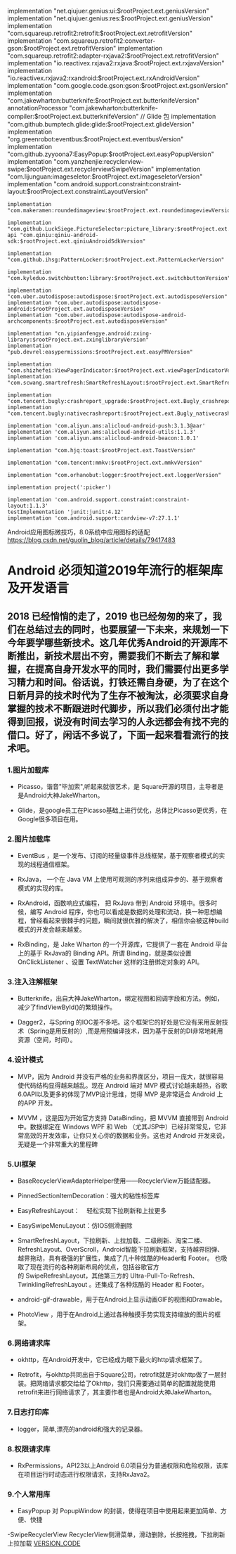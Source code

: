implementation "net.qiujuer.genius:ui:$rootProject.ext.geniusVersion"
    implementation "net.qiujuer.genius:res:$rootProject.ext.geniusVersion"
    implementation "com.squareup.retrofit2:retrofit:$rootProject.ext.retrofitVersion"
    implementation "com.squareup.retrofit2:converter-gson:$rootProject.ext.retrofitVersion"
    implementation "com.squareup.retrofit2:adapter-rxjava2:$rootProject.ext.retrofitVersion"
    implementation "io.reactivex.rxjava2:rxjava:$rootProject.ext.rxjavaVersion"
    implementation "io.reactivex.rxjava2:rxandroid:$rootProject.ext.rxAndroidVersion"
    implementation "com.google.code.gson:gson:$rootProject.ext.gsonVersion"
    implementation "com.jakewharton:butterknife:$rootProject.ext.butterknifeVersion"
    annotationProcessor "com.jakewharton:butterknife-compiler:$rootProject.ext.butterknifeVersion"
    // Glide 包
    implementation "com.github.bumptech.glide:glide:$rootProject.ext.glideVersion"
    implementation "org.greenrobot:eventbus:$rootProject.ext.eventbusVersion"
    implementation "com.github.zyyoona7:EasyPopup:$rootProject.ext.easyPopupVersion"
    implementation "com.yanzhenjie:recyclerview-swipe:$rootProject.ext.recyclerviewSwipeVersion"
    implementation "com.lijunguan:imageseletor:$rootProject.ext.imageseletorVersion"
    implementation "com.android.support.constraint:constraint-layout:$rootProject.ext.constraintLayoutVersion"

    implementation "com.makeramen:roundedimageview:$rootProject.ext.roundedimageviewVersion"

    implementation "com.github.LuckSiege.PictureSelector:picture_library:$rootProject.ext.pictureLibraryVersion"
    api "com.qiniu:qiniu-android-sdk:$rootProject.ext.qiniuAndroidSdkVersion"

    implementation "com.github.ihsg:PatternLocker:$rootProject.ext.PatternLockerVersion"

    implementation "com.kyleduo.switchbutton:library:$rootProject.ext.switchbuttonVersion"

    implementation "com.uber.autodispose:autodispose:$rootProject.ext.autodisposeVersion"
    implementation "com.uber.autodispose:autodispose-android:$rootProject.ext.autodisposeVersion"
    implementation "com.uber.autodispose:autodispose-android-archcomponents:$rootProject.ext.autodisposeVersion"

    implementation "cn.yipianfengye.android:zxing-library:$rootProject.ext.zxinglibraryVersion"
    implementation "pub.devrel:easypermissions:$rootProject.ext.easyPMVersion"

    implementation "com.shizhefei:ViewPagerIndicator:$rootProject.ext.viewPagerIndicatorVersion"
    implementation "com.scwang.smartrefresh:SmartRefreshLayout:$rootProject.ext.SmartRefreshLayoutVersion"

    implementation "com.tencent.bugly:crashreport_upgrade:$rootProject.ext.Bugly_crashreport_upgrade_Version"
    implementation "com.tencent.bugly:nativecrashreport:$rootProject.ext.Bugly_nativecrashreport_Version"

    implementation 'com.aliyun.ams:alicloud-android-push:3.1.3@aar'
    implementation 'com.aliyun.ams:alicloud-android-utils:1.1.3'
    implementation 'com.aliyun.ams:alicloud-android-beacon:1.0.1'

    implementation "com.hjq:toast:$rootProject.ext.ToastVersion"

    implementation "com.tencent:mmkv:$rootProject.ext.mmkvVersion"

    implementation "com.orhanobut:logger:$rootProject.ext.loggerVersion"

    implementation project(':picker')

    implementation 'com.android.support.constraint:constraint-layout:1.1.3'
    testImplementation 'junit:junit:4.12'
    implementation 'com.android.support:cardview-v7:27.1.1'




  Android应用图标微技巧，8.0系统中应用图标的适配
  https://blog.csdn.net/guolin_blog/article/details/79417483




#  Android 必须知道2019年流行的框架库及开发语言

## 2018 已经悄悄的走了，2019 也已经匆匆的来了，我们在总结过去的同时，也要展望一下未来，来规划一下今年要学哪些新技术。这几年优秀Android的开源库不断推出，新技术层出不穷，需要我们不断去了解和掌握，在提高自身开发水平的同时，我们需要付出更多学习精力和时间。俗话说，打铁还需自身硬，为了在这个日新月异的技术时代为了生存不被淘汰，必须要求自身掌握的技术不断跟进时代脚步，所以我们必须付出才能得到回报，说没有时间去学习的人永远都会有找不完的借口。好了，闲话不多说了，下面一起来看看流行的技术吧。

### 1.图片加载库

- Picasso，谐音"毕加索",听起来就很艺术，是 Square开源的项目，主导者是是Android大神JakeWharton。

- Glide，是google员工在Picasso基础上进行优化，总体比Picasso更优秀，在Google很多项目在用。

### 2.图片加载库

- EventBus ，是一个发布、订阅的轻量级事件总线框架，基于观察者模式的实现的线程通信框架。

- RxJava， 一个在 Java VM 上使用可观测的序列来组成异步的、基于观察者模式的实现的库。

- RxAndroid，函数响应式编程， 把 RxJava 带到 Android 环境中。很多时候，编写 Android 程序，你也可以看成是数据的处理和流动，换一种思想编程，曾经看起来很棘手的问题，瞬间就很优雅的解决了，相信你会被这种build模式的开发会越来越爱。
 
- RxBinding，是 Jake Wharton 的一个开源库，它提供了一套在 Android 平台上的基于 RxJava的 Binding API。所谓 Binding，就是类似设置 OnClickListener 、设置 TextWatcher 这样的注册绑定对象的 API。

### 3.注入注解框架

- Butterknife，出自大神JakeWharton，绑定视图和回调字段和方法。例如，减少了findViewById()的繁琐操作。

- Dagger2，与Spring 的IOC差不多吧。这个框架它的好处是它没有采用反射技术（Spring是用反射的）,而是用预编译技术，因为基于反射的DI非常地耗用资源（空间，时间）。

### 4.设计模式

- MVP，因为 Android 并没有严格的业务和界面区分，项目一庞大，就很容易使代码结构显得越来越乱。现在 Android 端对 MVP 模式讨论越来越热，谷歌6.0API以及更多的体现了MVP设计思维，觉得 MVP 是非常适合 Android 上的APP 开发。

- MVVM ，这是因为开始官方支持 DataBinding，把 MVVM 直接带到 Android 中。数据绑定在 Windows WPF 和 Web （尤其JSP中）已经非常常见，它非常高效的开发效率，让你只关心你的数据和业务。这也对 Android 开发来说，无疑是一个非常重大的里程碑

### 5.UI框架
- BaseRecyclerViewAdapterHelper使用——RecyclerView万能适配器。

- PinnedSectionItemDecoration：强大的粘性标签库

- EasyRefreshLayout：    轻松实现下拉刷新和上拉更多

- EasySwipeMenuLayout：仿IOS侧滑删除

- SmartRefreshLayout，下拉刷新、上拉加载、二级刷新、淘宝二楼、RefreshLayout、OverScroll，Android智能下拉刷新框架，支持越界回弹、越界拖动，具有极强的扩展性，集成了几十种炫酷的Header和 Footer。 也吸取了现在流行的各种刷新布局的优点，包括谷歌官方的 SwipeRefreshLayout，其他第三方的 Ultra-Pull-To-Refresh、TwinklingRefreshLayout 。还集成了各种炫酷的 Header 和 Footer。

- android-gif-drawable，用于在Android上显示动画GIF的视图和Drawable。

- PhotoView ，用于在Android上通过各种触摸手势实现支持缩放的图片的框架。

### 6.网络请求库

- okhttp，在Android开发中，它已经成为眼下最火的http请求框架了。

- Retrofit，与okhttp共同出自于Square公司，retrofit就是对okhttp做了一层封装。把网络请求都交给给了Okhttp，我们只需要通过简单的配置就能使用retrofit来进行网络请求了，其主要作者也是Android大神JakeWharton。

### 7.日志打印库

- logger，简单,漂亮的android和强大的记录器。

### 8.权限请求库

- RxPermissions，API23以上Android 6.0项目分为普通权限和危险权限，该库在项目运行时动态进行权限请求，支持RxJava2。

### 9.个人常用库

- EasyPopup 对 PopupWindow 的封装，使得在项目中使用起来更加简单、方便、快捷

-SwipeRecyclerView RecyclerView侧滑菜单，滑动删除，长按拖拽，下拉刷新上拉加载 [VERSION_CODE](https://github.com/yanzhenjie/SwipeRecyclerView)

 